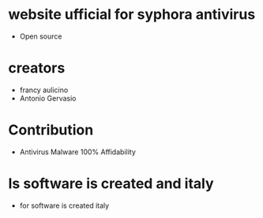# website ufficial for syphora antivirus
- Open source
# creators
- francy aulicino 
- Antonio Gervasio 
# Contribution 
- Antivirus Malware 100% Affidability
# Is software is created and italy
- for software is created italy
